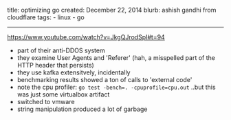 title: optimizing go
created: December 22, 2014
blurb: ashish gandhi from cloudflare
tags:
    - linux
    - go
    
---

https://www.youtube.com/watch?v=JkgQJrodSpI#t=94

* part of their anti-DDOS system
* they examine User Agents and 'Referer' (hah, a misspelled part of the HTTP header that persists)
* they use kafka extensitvely, incidentally
* benchmarking results showed a ton of calls to 'external code'
* note the cpu profiler: `go test -bench=. -cpuprofile=cpu.out`
..but this was just some virtualbox artifact
* switched to vmware
* string manipulation produced a lot of garbage
